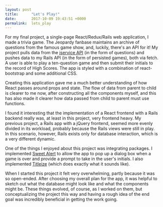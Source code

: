```yaml
---
layout: post
title:      "Let's Play!"
date:       2017-10-09 19:43:51 +0000
permalink:  lets_play
---
```



For my final project, a single-page React/Redux/Rails web application, I made a trivia game. The Jeopardy fanbase maintains an archive of questions from the famous game show, and, luckily, there's an API for it! My project pulls data from the [jservice API](http://jservice.io/) (in the form of questions) and pushes data to my Rails API (in the form of persisted games), both via fetch. A user is able to play a ten-question game and then submit their initials to the record of High Scores. The app is styled with a combination of react-bootstrap and some additional CSS.

Creating this application gave me a much better understanding of how React passes around props and state. The flow of data from parent to child is clearer to me now, after constructing all the components myself, and this has also made it clearer how data passed from child to parent must use functions.

I found it interesting that the implementation of a React frontend with a Rails backend really was, at least in this project, very frontend heavy. My previous project, a Rails app with a jQuery frontend, seemed more evenly divided in its workload, probably because the Rails views were still in play. In this scenario, however, Rails exists only for database interaction, which is a very different dynamic.

One of the things I enjoyed about this project was integrating packages. I implemented [Sweet Alert](https://sweetalert.js.org/) to allow the app to pop up a dialog box when a game is over and provide a prompt to take in the user's initials. I also implemented [Titleize](https://www.npmjs.com/package/titleize) (which does exactly what it sounds like).

When I started this project it felt very overwhelming, partly because it was so open-ended. After choosing my overall plan for the app, it was helpful to sketch out what the database might look like and what the components might be. These things evolved, of course, as I worked on them, but conceptualizing the project this way and having a rough idea of the end goal was incredibly beneficial in getting the work going.

